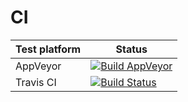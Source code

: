 # CI

| Test platform | Status                                                                                                           |
| ------------- | ---------------------------------------------------------------------------------------------------------------- |
| AppVeyor      | [![Build AppVeyor](https://img.shields.io/appveyor/ci/snoopy/ci.svg)](https://ci.appveyor.com/project/snoopy/ci) |
| Travis CI     | [![Build Status](https://travis-ci.org/snoopy4ever/ci.svg?branch=master)](https://travis-ci.org/snoopy4ever/ci)  |
